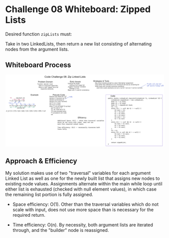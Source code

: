 # Challenge 08 Whiteboard: Zipped Lists

Desired function `zipLists` must:

Take in two LinkedLists, then return a new list consisting of alternating nodes from the argument lists.

## Whiteboard Process

![challenge-08-whiteboard](./java-code-challenge-08-whiteboard.png)

## Approach & Efficiency

My solution makes use of two "traversal" variables for each argument Linked List as well as one for the newly built list that assigns new nodes to existing node values. Assignments alternate within the main while loop until either list is exhausted (checked with null element values), in which case the remaining list portion is fully assigned.

* Space efficiency: O(1). Other than the traversal variables which do not scale with input, does not use more space than is necessary for the required return.

* Time efficiency: O(n). By necessity, both argument lists are iterated through, and the "builder" node is reassigned.
